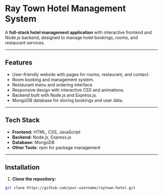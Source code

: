 # Ray Town Hotel Management System

A **full-stack hotel management application** with interactive frontend and Node.js backend, designed to manage hotel bookings, rooms, and restaurant services.

---

## Features

- User-friendly website with pages for rooms, restaurant, and contact.
- Room booking and management system.
- Restaurant menu and ordering interface.
- Responsive design with interactive CSS and animations.
- Backend built with Node.js and Express.js.
- MongoDB database for storing bookings and user data.

---

## Tech Stack

- **Frontend:** HTML, CSS, JavaScript
- **Backend:** Node.js, Express.js
- **Database:** MongoDB
- **Other Tools:** npm for package management

---

## Installation

1. **Clone the repository:**
```bash
git clone https://github.com/your-username/raytown-hotel.git
